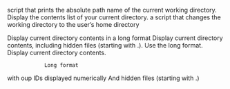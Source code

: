 script that prints the absolute path name of the current working directory.
Display the contents list of your current directory.
a script that changes the working directory to the user’s home directory

Display current directory contents in a long format
Display current directory contents, including hidden files (starting with .). Use the long format.
Display current directory contents.

                Long format
with oup IDs displayed numerically
And hidden files (starting with .)



